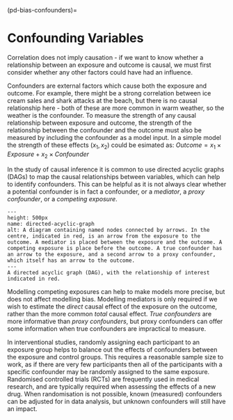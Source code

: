 (pd-bias-confounders)=
# Confounding Variables
Correlation does not imply causation - if we want to know whether a relationship between an exposure and outcome is causal, we must first consider whether any other factors could have had an influence.

Confounders are external factors which cause both the exposure and outcome.
For example, there might be a strong correlation between ice cream sales and shark attacks at the beach, but there is no causal relationship here - both of these are more common in warm weather, so the weather is the confounder. 
To measure the strength of any causal relationship between exposure and outcome, the strength of the relationship between the confounder and the outcome must also be measured by including the confounder as a model input. 
In a simple model the strength of these effects ($x_1, x_2$) could be esimated as:
$Outcome = x_1 \times  Exposure  + x_2 \times Confounder$


In the study of causal inference it is common to use directed acyclic graphs (DAGs) to map the causal relationships between variables, which can help to identify confounders. 
This can be helpful as it is not always clear whether a potential confounder is in fact a confounder, or a *mediator*, a *proxy confounder*, or a *competing exposure*. 

```{figure} ../../figures/DirectedAcyclicGraph.png
---
height: 500px
name: directed-acyclic-graph
alt: A diagram containing named nodes connected by arrows. In the centre, indicated in red, is an arrow from the exposure to the outcome. A mediator is placed between the exposure and the outcome. A competing exposure is place before the outcome. A true confounder has an arrow to the exposure, and a second arrow to a proxy confounder, which itself has an arrow to the outcome.
---
A directed acyclic graph (DAG), with the relationship of interest indicated in red. 
```


Modelling competing exposures can help to make models more precise, but does not affect modelling bias. 
Modelling mediators is only required if we wish to estimate the *direct* causal effect of the exposure on the outcome, rather than the more common *total* causal effect. 
*True confounders* are more informative than *proxy confounders*, but proxy confounders can offer some information when true confounders are impractical to measure. 

In interventional studies, randomly assigning each participant to an exposure group helps to balance out the effects of confounders between the exposure and control groups.
This requires a reasonable sample size to work, as if there are very few participants then all of the participants with a specific confounder may be randomly assigned to the same exposure.
Randomised controlled trials (RCTs) are frequently used in medical research, and are typically required when assessing the effects of a new drug. 
When randomisation is not possible, known (measured) confounders can be adjusted for in data analysis, but unknown confounders will still have an impact. 
